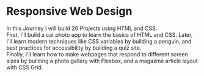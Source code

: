 # Responsive Web Design
In this Journey I will build 20 Projects using HTML and CSS.
<br>
First, I'll build a cat photo app to learn the basics of HTML and CSS. Later, I'll learn modern techniques like CSS variables by building a penguin, and best practices for accessibility by building a quiz site.
<br>
Finally, I'll learn how to make webpages that respond to different screen sizes by building a photo gallery with Flexbox, and a magazine article layout with CSS Grid.